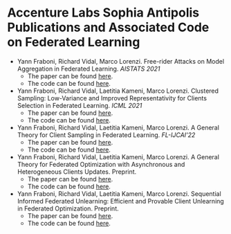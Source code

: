 # Accenture Labs Sophia Antipolis Publications and Associated Code on Federated Learning

- Yann Fraboni, Richard Vidal, Marco Lorenzi. Free-rider Attacks on Model Aggregation in Federated Learning. *AISTATS 2021*
    - The paper can be found [here](http://proceedings.mlr.press/v130/fraboni21a.html).
    - The code can be found [here](https://github.com/Accenture/Labs-Federated-Learning/tree/free-rider_attacks).   
- Yann Fraboni, Richard Vidal, Laetitia Kameni, Marco Lorenzi. Clustered Sampling: Low-Variance and Improved Representativity for Clients Selection in Federated Learning. *ICML 2021*
    - The paper can be found [here](http://proceedings.mlr.press/v139/fraboni21a.html).
    - The code can be found [here](https://github.com/Accenture/Labs-Federated-Learning/tree/clustered_sampling).  
- Yann Fraboni, Richard Vidal, Laetitia Kameni, Marco Lorenzi. A General Theory for Client Sampling in Federated Learning. *FL-IJCAI'22*
    - The paper can be found [here](https://arxiv.org/abs/2107.12211).
    - The code can be found [here](https://github.com/Accenture/Labs-Federated-Learning/tree/impact_client_sampling).
- Yann Fraboni, Richard Vidal, Laetitia Kameni, Marco Lorenzi. A General Theory for Federated Optimization with Asynchronous and Heterogeneous Clients Updates. Preprint.
    - The paper can be found [here](https://arxiv.org/abs/2206.10189).
    - The code can be found [here](https://github.com/Accenture/Labs-Federated-Learning/tree/asynchronous_FL).
- Yann Fraboni, Richard Vidal, Laetitia Kameni, Marco Lorenzi. Sequential Informed Federated Unlearning: Efficient and Provable Client Unlearning in Federated Optimization. Preprint.
    - The paper can be found [here](https://arxiv.org/abs/2211.11656).
    - The code can be found [here](https://github.com/Accenture/Labs-Federated-Learning/tree/SIFU).

